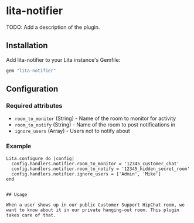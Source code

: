 # lita-notifier

TODO: Add a description of the plugin.

## Installation

Add lita-notifier to your Lita instance's Gemfile:

``` ruby
gem "lita-notifier"
```

## Configuration

### Required attributes

* `room_to_monitor` (String) - Name of the room to monitor for activity
* `room_to_notify` (String) - Name of the room to post notifications in
* `ignore_users` (Array) - Users not to notify about

### Example

```
Lita.configure do |config|
  config.handlers.notifier.room_to_monitor = '12345_customer_chat'
  config.handlers.notifier.room_to_notify = '12345_hidden_secret_room'
  config.handlers.notifier.ignore_users = ['Admin', 'Mike']
end


## Usage

When a user shows up in our public Customer Support HipChat room, we want to know about it in our private hanging-out room. This plugin takes care of that.
